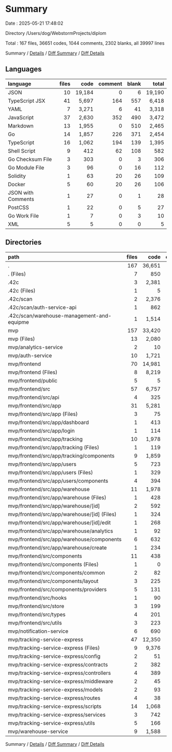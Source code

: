 # Summary

Date : 2025-05-21 17:48:02

Directory /Users/dog/WebstormProjects/diplom

Total : 167 files,  36651 codes, 1044 comments, 2302 blanks, all 39997 lines

Summary / [Details](details.md) / [Diff Summary](diff.md) / [Diff Details](diff-details.md)

## Languages
| language | files | code | comment | blank | total |
| :--- | ---: | ---: | ---: | ---: | ---: |
| JSON | 10 | 19,184 | 0 | 6 | 19,190 |
| TypeScript JSX | 41 | 5,697 | 164 | 557 | 6,418 |
| YAML | 7 | 3,271 | 6 | 41 | 3,318 |
| JavaScript | 37 | 2,630 | 352 | 490 | 3,472 |
| Markdown | 13 | 1,955 | 0 | 510 | 2,465 |
| Go | 14 | 1,857 | 226 | 371 | 2,454 |
| TypeScript | 16 | 1,062 | 194 | 139 | 1,395 |
| Shell Script | 9 | 412 | 62 | 108 | 582 |
| Go Checksum File | 3 | 303 | 0 | 3 | 306 |
| Go Module File | 3 | 96 | 0 | 16 | 112 |
| Solidity | 1 | 63 | 20 | 26 | 109 |
| Docker | 5 | 60 | 20 | 26 | 106 |
| JSON with Comments | 1 | 27 | 0 | 1 | 28 |
| PostCSS | 1 | 22 | 0 | 5 | 27 |
| Go Work File | 1 | 7 | 0 | 3 | 10 |
| XML | 5 | 5 | 0 | 0 | 5 |

## Directories
| path | files | code | comment | blank | total |
| :--- | ---: | ---: | ---: | ---: | ---: |
| . | 167 | 36,651 | 1,044 | 2,302 | 39,997 |
| . (Files) | 7 | 850 | 4 | 210 | 1,064 |
| .42c | 3 | 2,381 | 0 | 1 | 2,382 |
| .42c (Files) | 1 | 5 | 0 | 1 | 6 |
| .42c/scan | 2 | 2,376 | 0 | 0 | 2,376 |
| .42c/scan/auth-service-api | 1 | 862 | 0 | 0 | 862 |
| .42c/scan/warehouse-management-and-equipme | 1 | 1,514 | 0 | 0 | 1,514 |
| mvp | 157 | 33,420 | 1,040 | 2,091 | 36,551 |
| mvp (Files) | 13 | 2,080 | 32 | 290 | 2,402 |
| mvp/analytics-service | 2 | 10 | 1 | 4 | 15 |
| mvp/auth-service | 10 | 1,721 | 85 | 186 | 1,992 |
| mvp/frontend | 70 | 14,981 | 360 | 726 | 16,067 |
| mvp/frontend (Files) | 8 | 8,219 | 4 | 28 | 8,251 |
| mvp/frontend/public | 5 | 5 | 0 | 0 | 5 |
| mvp/frontend/src | 57 | 6,757 | 356 | 698 | 7,811 |
| mvp/frontend/src/api | 4 | 325 | 114 | 42 | 481 |
| mvp/frontend/src/app | 31 | 5,281 | 145 | 498 | 5,924 |
| mvp/frontend/src/app (Files) | 3 | 75 | 1 | 14 | 90 |
| mvp/frontend/src/app/dashboard | 1 | 413 | 18 | 36 | 467 |
| mvp/frontend/src/app/login | 1 | 114 | 9 | 20 | 143 |
| mvp/frontend/src/app/tracking | 10 | 1,978 | 40 | 185 | 2,203 |
| mvp/frontend/src/app/tracking (Files) | 1 | 119 | 3 | 12 | 134 |
| mvp/frontend/src/app/tracking/components | 9 | 1,859 | 37 | 173 | 2,069 |
| mvp/frontend/src/app/users | 5 | 723 | 14 | 84 | 821 |
| mvp/frontend/src/app/users (Files) | 1 | 329 | 10 | 26 | 365 |
| mvp/frontend/src/app/users/components | 4 | 394 | 4 | 58 | 456 |
| mvp/frontend/src/app/warehouse | 11 | 1,978 | 63 | 159 | 2,200 |
| mvp/frontend/src/app/warehouse (Files) | 1 | 428 | 21 | 27 | 476 |
| mvp/frontend/src/app/warehouse/[id] | 2 | 592 | 13 | 39 | 644 |
| mvp/frontend/src/app/warehouse/[id] (Files) | 1 | 324 | 7 | 21 | 352 |
| mvp/frontend/src/app/warehouse/[id]/edit | 1 | 268 | 6 | 18 | 292 |
| mvp/frontend/src/app/warehouse/analytics | 1 | 92 | 5 | 12 | 109 |
| mvp/frontend/src/app/warehouse/components | 6 | 632 | 22 | 67 | 721 |
| mvp/frontend/src/app/warehouse/create | 1 | 234 | 2 | 14 | 250 |
| mvp/frontend/src/components | 11 | 438 | 19 | 64 | 521 |
| mvp/frontend/src/components (Files) | 1 | 0 | 0 | 1 | 1 |
| mvp/frontend/src/components/common | 2 | 82 | 10 | 16 | 108 |
| mvp/frontend/src/components/layout | 3 | 225 | 0 | 24 | 249 |
| mvp/frontend/src/components/providers | 5 | 131 | 9 | 23 | 163 |
| mvp/frontend/src/hooks | 1 | 90 | 26 | 18 | 134 |
| mvp/frontend/src/store | 3 | 199 | 4 | 19 | 222 |
| mvp/frontend/src/types | 4 | 201 | 0 | 22 | 223 |
| mvp/frontend/src/utils | 3 | 223 | 48 | 35 | 306 |
| mvp/notification-service | 6 | 690 | 55 | 71 | 816 |
| mvp/tracking-service-express | 47 | 12,350 | 412 | 666 | 13,428 |
| mvp/tracking-service-express (Files) | 9 | 9,376 | 32 | 144 | 9,552 |
| mvp/tracking-service-express/config | 2 | 51 | 5 | 14 | 70 |
| mvp/tracking-service-express/contracts | 2 | 382 | 20 | 26 | 428 |
| mvp/tracking-service-express/controllers | 4 | 389 | 56 | 61 | 506 |
| mvp/tracking-service-express/middleware | 2 | 45 | 4 | 11 | 60 |
| mvp/tracking-service-express/models | 2 | 93 | 0 | 6 | 99 |
| mvp/tracking-service-express/routes | 4 | 38 | 0 | 12 | 50 |
| mvp/tracking-service-express/scripts | 14 | 1,068 | 151 | 228 | 1,447 |
| mvp/tracking-service-express/services | 3 | 742 | 109 | 126 | 977 |
| mvp/tracking-service-express/utils | 5 | 166 | 35 | 38 | 239 |
| mvp/warehouse-service | 9 | 1,588 | 95 | 148 | 1,831 |

Summary / [Details](details.md) / [Diff Summary](diff.md) / [Diff Details](diff-details.md)
